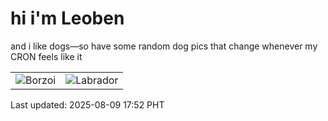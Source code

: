 # hi i'm Leoben

and i like dogs—so have some random dog pics that change whenever my CRON feels like it

|  |  |
|--------|----------|
| ![Borzoi](https://random-dog-vercel.vercel.app/api/random-borzoi?v=1754733127) | ![Labrador](https://random-dog-vercel.vercel.app/api/random-labrador?v=1754733127) |

Last updated: 2025-08-09 17:52 PHT
